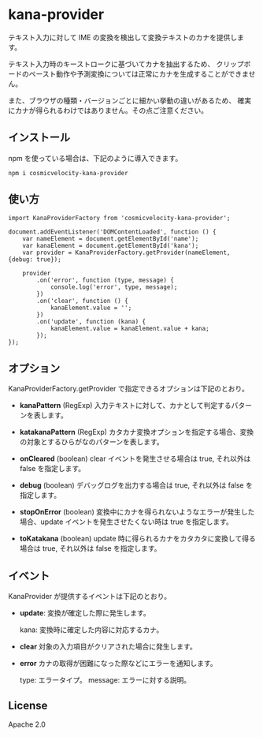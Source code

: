 # kana-provider
テキスト入力に対して IME の変換を検出して変換テキストのカナを提供します。

テキスト入力時のキーストロークに基づいてカナを抽出するため、
クリップボードのペースト動作や予測変換については正常にカナを生成することができません。

また、ブラウザの種類・バージョンごとに細かい挙動の違いがあるため、
確実にカナが得られるわけではありません。その点ご注意ください。

## インストール
npm を使っている場合は、下記のように導入できます。

    npm i cosmicvelocity-kana-provider

## 使い方

    import KanaProviderFactory from 'cosmicvelocity-kana-provider';

    document.addEventListener('DOMContentLoaded', function () {
        var nameElement = document.getElementById('name');
        var kanaElement = document.getElementById('kana');
        var provider = KanaProviderFactory.getProvider(nameElement, {debug: true});

        provider
            .on('error', function (type, message) {
                console.log('error', type, message);
            })
            .on('clear', function () {
                kanaElement.value = '';
            })
            .on('update', function (kana) {
                kanaElement.value = kanaElement.value + kana;
            });
    });

## オプション
KanaProviderFactory.getProvider で指定できるオプションは下記のとおり。

- **kanaPattern** (RegExp)
    入力テキストに対して、カナとして判定するパターンを表します。

- **katakanaPattern** (RegExp)
    カタカナ変換オプションを指定する場合、変換の対象とするひらがなのパターンを表します。

- **onCleared** (boolean)
    clear イベントを発生させる場合は true, それ以外は false を指定します。

- **debug** (boolean)
    デバッグログを出力する場合は true, それ以外は false を指定します。

- **stopOnError** (boolean)
    変換中にカナを得られないようなエラーが発生した場合、update イベントを発生させたくない時は true を指定します。

- **toKatakana** (boolean)
    update 時に得られるカナをカタカタに変換して得る場合は true, それ以外は false を指定します。

## イベント
KanaProvider が提供するイベントは下記のとおり。

- **update**:
    変換が確定した際に発生します。

    kana: 変換時に確定した内容に対応するカナ。

- **clear**
    対象の入力項目がクリアされた場合に発生します。

- **error**
    カナの取得が困難になった際などにエラーを通知します。

    type: エラータイプ。
    message: エラーに対する説明。

## License
Apache 2.0
